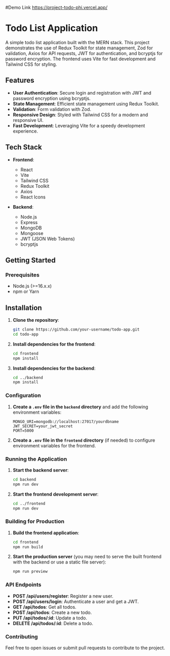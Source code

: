 #Demo Link
https://project-todo-phi.vercel.app/


# Todo List Application

A simple todo list application built with the MERN stack. This project demonstrates the use of Redux Toolkit for state management, Zod for validation, Axios for API requests, JWT for authentication, and bcryptjs for password encryption. The frontend uses Vite for fast development and Tailwind CSS for styling.

## Features

- **User Authentication**: Secure login and registration with JWT and password encryption using bcryptjs.
- **State Management**: Efficient state management using Redux Toolkit.
- **Validation**: Form validation with Zod.
- **Responsive Design**: Styled with Tailwind CSS for a modern and responsive UI.
- **Fast Development**: Leveraging Vite for a speedy development experience.

## Tech Stack

- **Frontend**:
  - React
  - Vite
  - Tailwind CSS
  - Redux Toolkit
  - Axios
  - React Icons

- **Backend**:
  - Node.js
  - Express
  - MongoDB
  - Mongoose
  - JWT (JSON Web Tokens)
  - bcryptjs

## Getting Started

### Prerequisites

- Node.js (>=16.x.x)
- npm or Yarn


## Installation

1. **Clone the repository**:

    ```bash
    git clone https://github.com/your-username/todo-app.git
    cd todo-app
    ```

2. **Install dependencies for the frontend**:

    ```bash
    cd frontend
    npm install
    ```

3. **Install dependencies for the backend**:

    ```bash
    cd ../backend
    npm install
    ```

### Configuration

1. **Create a `.env` file in the `backend` directory** and add the following environment variables:

    ```env
    MONGO_URI=mongodb://localhost:27017/yourdbname
    JWT_SECRET=your_jwt_secret
    PORT=5000
    ```

2. **Create a `.env` file in the `frontend` directory** (if needed) to configure environment variables for the frontend.

### Running the Application

1. **Start the backend server**:

    ```bash
    cd backend
    npm run dev
    ```

2. **Start the frontend development server**:

    ```bash
    cd ../frontend
    npm run dev
    ```

### Building for Production

1. **Build the frontend application**:

    ```bash
    cd frontend
    npm run build
    ```

2. **Start the production server** (you may need to serve the built frontend with the backend or use a static file server):

    ```bash
    npm run preview
    ```

### API Endpoints

- **POST /api/users/register**: Register a new user.
- **POST /api/users/login**: Authenticate a user and get a JWT.
- **GET /api/todos**: Get all todos.
- **POST /api/todos**: Create a new todo.
- **PUT /api/todos/:id**: Update a todo.
- **DELETE /api/todos/:id**: Delete a todo.

### Contributing

Feel free to open issues or submit pull requests to contribute to the project.

